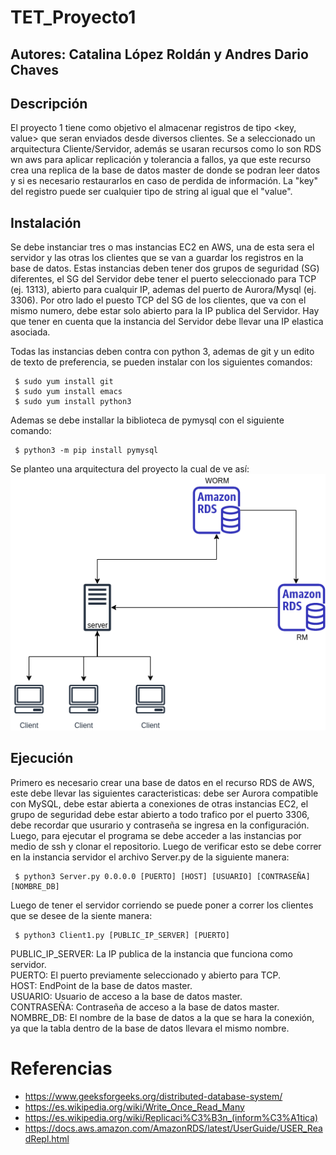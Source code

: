 # TET_Proyecto1
## Autores: Catalina López Roldán y Andres Dario Chaves
## Descripción
El proyecto 1 tiene como objetivo el almacenar registros de tipo <key, value> que seran enviados desde diversos clientes. Se a seleccionado un arquitectura Cliente/Servidor, además se usaran recursos como lo son RDS wn aws para aplicar replicación y tolerancia a fallos, ya que este recurso crea una replica de la base de datos master de donde se podran leer datos y si es necesario restaurarlos en caso de perdida de información. La "key" del registro puede ser cualquier tipo de string al igual que el "value".

## Instalación
Se debe instanciar tres o mas instancias EC2 en AWS, una de esta sera el servidor y las otras los clientes que se van a guardar los registros en la base de datos.
Estas instancias deben tener dos grupos de seguridad (SG) diferentes, el SG del Servidor debe tener el puerto seleccionado para TCP (ej. 1313), abierto para cualquir IP, ademas del puerto de Aurora/Mysql (ej. 3306). Por otro lado el puesto TCP del SG de los clientes, que va con el mismo numero, debe estar solo abierto para la IP publica del Servidor. Hay que tener en cuenta que la instancia del Servidor debe llevar una IP elastica asociada.

Todas las instancias deben contra con python 3, ademas de git y un edito de texto de preferencia, se pueden instalar con los siguientes comandos:
<pre><code> $ sudo yum install git
 $ sudo yum install emacs 
 $ sudo yum install python3
</code></pre>

Ademas se debe installar la biblioteca de pymysql con el siguiente comando:
<pre><code> $ python3 -m pip install pymysql
</code></pre>

Se planteo una arquitectura del proyecto la cual de ve así:
![Arquitectura](https://github.com/Shiroke-013/TET_Proyecto1/blob/main/Arquitectura_Proyecto1.drawio.png)

## Ejecución
Primero es necesario crear una base de datos en el recurso RDS de AWS, este debe llevar las siguientes caracteristicas: debe ser Aurora compatible con MySQL, debe estar abierta a conexiones de otras instancias EC2, el grupo de seguridad debe estar abierto a todo trafico por el puerto 3306, debe recordar que usurario y contraseña se ingresa en la configuración.
Luego, para ejecutar el programa se debe acceder a las instancias por medio de ssh y clonar el repositorio.
Luego de verificar esto se debe correr en la instancia servidor el archivo Server.py de la siguiente manera:
<pre><code> $ python3 Server.py 0.0.0.0 [PUERTO] [HOST] [USUARIO] [CONTRASEÑA] [NOMBRE_DB]
</code></pre>
Luego de tener el servidor corriendo se puede poner a correr los clientes que se desee de la siente manera:
<pre><code> $ python3 Client1.py [PUBLIC_IP_SERVER] [PUERTO]
</code></pre>
PUBLIC_IP_SERVER: La IP publica de la instancia que funciona como servidor. <br />
PUERTO: El puerto previamente seleccionado y abierto para TCP. <br />
HOST: EndPoint de la base de datos master. <br />
USUARIO: Usuario de acceso a la base de datos master. <br />
CONTRASEÑA: Contraseña de acceso a la base de datos master. <br />
NOMBRE_DB: El nombre de la base de datos a la que se hara la conexión, ya que la tabla dentro de la base de datos llevara el mismo nombre.

# Referencias
- https://www.geeksforgeeks.org/distributed-database-system/
- https://es.wikipedia.org/wiki/Write_Once_Read_Many
- https://es.wikipedia.org/wiki/Replicaci%C3%B3n_(inform%C3%A1tica)
- https://docs.aws.amazon.com/AmazonRDS/latest/UserGuide/USER_ReadRepl.html
